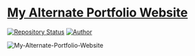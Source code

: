# <a href="https://people.umass.edu/avsingh" target="_blank">My Alternate Portfolio Website</a>

[![Repository Status](https://img.shields.io/badge/Repository%20Status-Maintained-dark%20green.svg)](https://github.com/pomygranate/Portfolio_Sagar)
[![Author](https://img.shields.io/badge/Author-Sagar%20B-blue.svg)](http://www.linkedin.com/in/sagarb910200)

![My-Alternate-Portfolio-Website](https://user-images.githubusercontent.com/98117284/182355122-9339e210-f47b-4398-bead-600fe795a744.jpg)
